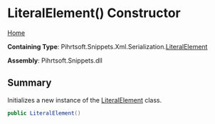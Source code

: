 # LiteralElement\(\) Constructor

[Home](../../../../../../README.md#_top)

**Containing Type**: Pihrtsoft\.Snippets\.Xml\.Serialization\.[LiteralElement](../README.md#_top)

**Assembly**: Pihrtsoft\.Snippets\.dll

## Summary

Initializes a new instance of the [LiteralElement](../README.md#_top) class\.

```csharp
public LiteralElement()
```

